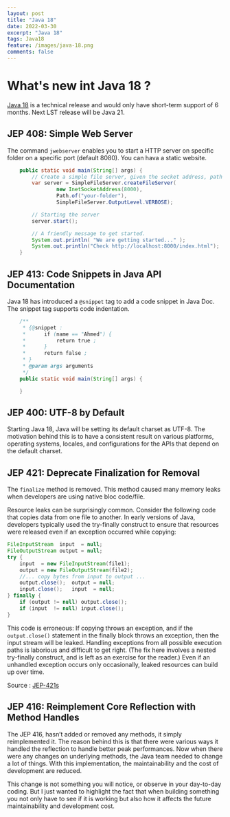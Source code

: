 ```yaml
---
layout: post
title: "Java 18"
date: 2022-03-30
excerpt: "Java 18"
tags: Java18
feature: /images/java-18.png
comments: false
---
```

# What's new int Java 18 ?

[Java 18](https://openjdk.java.net/projects/jdk/18/) is a technical release and would only have short-term support of 6 months. Next LST release will be Java 21.

## JEP 408: Simple Web Server

The command `jwebserver` enables you to start a HTTP server on specific folder on a specific port (default 8080). You can hava a static website.

```java
    public static void main(String[] args) {
        // Create a simple file server, given the socket address, path and output level
        var server = SimpleFileServer.createFileServer(
                new InetSocketAddress(8000),
                Path.of("your-folder"),
                SimpleFileServer.OutputLevel.VERBOSE);

        // Starting the server
        server.start();

        // A friendly message to get started.
        System.out.println( "We are getting started..." );
        System.out.println("Check http://localhost:8000/index.html");
    }
```

## JEP 413: Code Snippets in Java API Documentation

Java 18 has introduced a `@snippet` tag to add a code snippet in Java Doc. The snippet tag supports code indentation.

```java
    /**
     * {@snippet :
     *      if (name == "Ahmed") {
     *          return true ;
     *      }
     *      return false ;
     * }
     * @param args arguments
     */
    public static void main(String[] args) {

    }
``` 

## JEP 400:	UTF-8 by Default

Starting Java 18, Java will be setting its default charset as UTF-8. The motivation behind this is to have a consistent result on various platforms, operating systems, locales, and configurations for the APIs that depend on the default charset.

## JEP 421: Deprecate Finalization for Removal

The `finalize` method is removed. This method caused many memory leaks when developers are using native bloc code/file.

Resource leaks can be surprisingly common. Consider the following code that copies data from one file to another. In early versions of Java, developers typically used the try-finally construct to ensure that resources were released even if an exception occurred while copying:

```java
FileInputStream  input  = null;
FileOutputStream output = null;
try {
    input  = new FileInputStream(file1);
    output = new FileOutputStream(file2);
    //... copy bytes from input to output ...
    output.close();  output = null;
    input.close();   input  = null;
} finally {
    if (output != null) output.close();
    if (input  != null) input.close();
}
```

This code is erroneous: If copying throws an exception, and if the `output.close()` statement in the finally block throws an exception, then the input stream will be leaked. Handling exceptions from all possible execution paths is laborious and difficult to get right. (The fix here involves a nested try-finally construct, and is left as an exercise for the reader.) Even if an unhandled exception occurs only occasionally, leaked resources can build up over time.

Source : [JEP-421s](https://openjdk.java.net/jeps/421)

## JEP 416:	Reimplement Core Reflection with Method Handles

The JEP 416, hasn’t added or removed any methods, it simply reimplemented it. The reason behind this is that there were various ways it handled the reflection to handle better peak performances. Now when there were any changes on underlying methods, the Java team needed to change a lot of things. With this implementation, the maintainability and the cost of development are reduced.

This change is not something you will notice, or observe in your day-to-day coding. But I just wanted to highlight the fact that when building something you not only have to see if it is working but also how it affects the future maintainability and development cost.